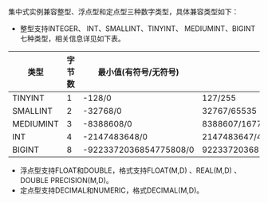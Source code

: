 集中式实例兼容整型、浮点型和定点型三种数字类型，具体兼容类型如下：
- 整型支持INTEGER、 INT、SMALLINT、TINYINT、 MEDIUMINT、BIGINT七种类型，相关信息详见如下表。

| 类型      | 字节数 | 最小值(有符号/无符号)  | 最大值(有符号/无符号)                    |
| --------- | ------ | ---------------------- | ---------------------------------------- |
| TINYINT   | 1      | -128/0                 | 127/255                                  |
| SMALLINT  | 2      | -32768/0               | 32767/65535                              |
| MEDIUMINT | 3      | -8388608/0             | 8388607/16777215                         |
| INT       | 4      | -2147483648/0          | 2147483647/4294967295                    |
| BIGINT    | 8      | -9223372036854775808/0 | 9223372036854775807/18446744073709551615 |

- 浮点型支持FLOAT和DOUBLE，格式支持FLOAT(M,D) 、REAL(M,D) 、 DOUBLE PRECISION(M,D)。
- 定点型支持DECIMAL和NUMERIC，格式DECIMAL(M,D)。
